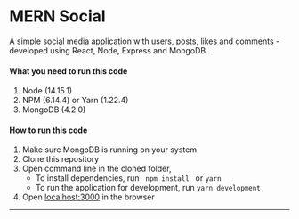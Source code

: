 # MERN Social

A simple social media application with users, posts, likes and comments - developed using React, Node, Express and MongoDB. 

#### What you need to run this code
1. Node (14.15.1)
2. NPM (6.14.4) or Yarn (1.22.4)
3. MongoDB (4.2.0)

####  How to run this code
1. Make sure MongoDB is running on your system 
2. Clone this repository
3. Open command line in the cloned folder,
   - To install dependencies, run ```  npm install  ``` or ``` yarn ```
   - To run the application for development, run ``` yarn development ```
4. Open [localhost:3000](http://localhost:3000/) in the browser
---- 